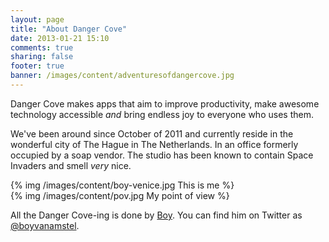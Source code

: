 ```yaml
---
layout: page
title: "About Danger Cove"
date: 2013-01-21 15:10
comments: true
sharing: false
footer: true
banner: /images/content/adventuresofdangercove.jpg
---
```


Danger Cove makes apps that aim to improve productivity, make awesome technology accessible _and_ bring endless joy to everyone who uses them.

We've been around since October of 2011 and currently reside in the wonderful city of The Hague in The Netherlands. In an office formerly occupied by a soap vendor. The studio has been known to contain Space Invaders and smell _very_ nice.

<div class="row">
  <div class="span4">
    <div class="thumbnail">
    {% img /images/content/boy-venice.jpg This is me %}
    </div>
  </div>
  <div class="span4">
    <div class="thumbnail">
    {% img /images/content/pov.jpg My point of view %}
    </div>
  </div>
</div>

All the Danger Cove-ing is done by [Boy](http://boyvanamstel.nl). You can find him on Twitter as [@boyvanamstel](http://twitter.com/boyvanamstel).
